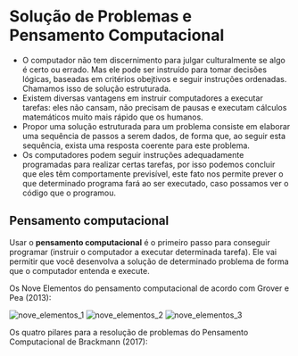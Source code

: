 # Solução de Problemas e Pensamento Computacional

* O computador não tem discernimento para julgar culturalmente se algo é certo ou errado. Mas ele pode ser instruído para tomar decisões lógicas, baseadas em critérios obejtivos e seguir instruções ordenadas. Chamamos isso de solução estruturada.
* Existem diversas vantagens em instruir computadores a executar tarefas: eles não cansam, não precisam de pausas e executam cálculos matemáticos muito mais rápido que os humanos.
* Propor uma solução estruturada para um problema consiste em elaborar uma sequência de passos a serem dados, de forma que, ao seguir esta sequência, exista uma resposta coerente para este problema.
* Os computadores podem seguir instruções adequadamente programadas para realizar certas tarefas, por isso podemos concluir que eles têm comportamente previsível, este fato nos permite prever o que determinado programa fará ao ser executado, caso possamos ver o código que o programou.

## Pensamento computacional

Usar o **pensamento computacional** é o primeiro passo para conseguir programar (instruir o computador a executar determinada tarefa). Ele vai permitir que você desenvolva a solução de determinado problema de forma que o computador entenda e execute.

Os Nove Elementos do pensamento computacional de acordo com Grover e Pea (2013):

![nove_elementos_1](https://user-images.githubusercontent.com/61008693/173147530-3668c0e0-809f-4fdf-8e83-a3ea3dac1003.png)
![nove_elementos_2](https://user-images.githubusercontent.com/61008693/173147544-fdb8440b-ba49-4d9b-acc4-8fd0052ad280.png)
![nove_elementos_3](https://user-images.githubusercontent.com/61008693/173147563-e1aa257c-c9ac-4fa7-8c1f-85f6a3aa5cf1.png)

Os quatro pilares para a resolução de problemas do Pensamento Computacional de Brackmann (2017):

